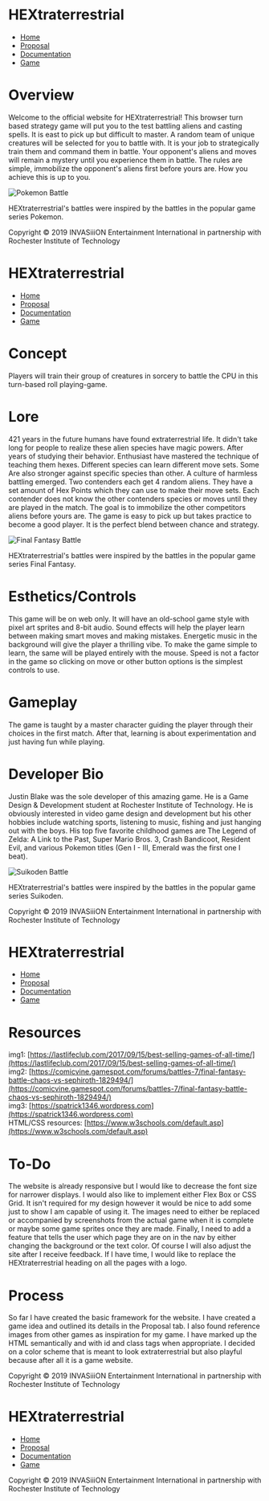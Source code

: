 HEXtraterrestrial
=================

-   [Home](index.html)
-   [Proposal](proposal.html)
-   [Documentation](documentation.html)
-   [Game](project.html)

Overview
========

Welcome to the official website for HEXtraterrestrial! This browser turn
based strategy game will put you to the test battling aliens and casting
spells. It is east to pick up but difficult to master. A random team of
unique creatures will be selected for you to battle with. It is your job
to strategically train them and command them in battle. Your opponent's
aliens and moves will remain a mystery until you experience them in
battle. The rules are simple, immobilize the opponent's aliens first
before yours are. How you achieve this is up to you.

![Pokemon Battle](media/img1.png)

HEXtraterrestrial's battles were inspired by the battles in the popular
game series Pokemon.

Copyright © 2019 INVASiiiON Entertainment International in partnership
with Rochester Institute of Technology

HEXtraterrestrial
=================

-   [Home](index.html)
-   [Proposal](proposal.html)
-   [Documentation](documentation.html)
-   [Game](project.html)

Concept
=======

Players will train their group of creatures in sorcery to battle the CPU
in this turn-based roll playing-game.

Lore
====

421 years in the future humans have found extraterrestrial life. It
didn't take long for people to realize these alien species have magic
powers. After years of studying their behavior. Enthusiast have mastered
the technique of teaching them hexes. Different species can learn
different move sets. Some Are also stronger against specific species
than other. A culture of harmless battling emerged. Two contenders each
get 4 random aliens. They have a set amount of Hex Points which they can
use to make their move sets. Each contender does not know the other
contenders species or moves until they are played in the match. The goal
is to immobilize the other competitors aliens before yours are. The game
is easy to pick up but takes practice to become a good player. It is the
perfect blend between chance and strategy.

![Final Fantasy Battle](media/img2.jpg)

HEXtraterrestrial's battles were inspired by the battles in the popular
game series Final Fantasy.

Esthetics/Controls
==================

This game will be on web only. It will have an old-school game style
with pixel art sprites and 8-bit audio. Sound effects will help the
player learn between making smart moves and making mistakes. Energetic
music in the background will give the player a thrilling vibe. To make
the game simple to learn, the same will be played entirely with the
mouse. Speed is not a factor in the game so clicking on move or other
button options is the simplest controls to use.

Gameplay
========

The game is taught by a master character guiding the player through
their choices in the first match. After that, learning is about
experimentation and just having fun while playing.

Developer Bio
=============

Justin Blake was the sole developer of this amazing game. He is a Game
Design & Development student at Rochester Institute of Technology. He is
obviously interested in video game design and development but his other
hobbies include watching sports, listening to music, fishing and just
hanging out with the boys. His top five favorite childhood games are The
Legend of Zelda: A Link to the Past, Super Mario Bros. 3, Crash
Bandicoot, Resident Evil, and various Pokemon titles (Gen I - III,
Emerald was the first one I beat).

![Suikoden Battle](media/img3.jpg)

HEXtraterrestrial's battles were inspired by the battles in the popular
game series Suikoden.

Copyright © 2019 INVASiiiON Entertainment International in partnership
with Rochester Institute of Technology

HEXtraterrestrial
=================

-   [Home](index.html)
-   [Proposal](proposal.html)
-   [Documentation](documentation.html)
-   [Game](project.html)

Resources
=========

img1:
[https://lastlifeclub.com/2017/09/15/best-selling-games-of-all-time/](https://lastlifeclub.com/2017/09/15/best-selling-games-of-all-time/)
\
 img2:
[https://comicvine.gamespot.com/forums/battles-7/final-fantasy-battle-chaos-vs-sephiroth-1829494/](https://comicvine.gamespot.com/forums/battles-7/final-fantasy-battle-chaos-vs-sephiroth-1829494/)
\
 img3:
[https://spatrick1346.wordpress.com](https://spatrick1346.wordpress.com)
\
 HTML/CSS resources:
[https://www.w3schools.com/default.asp](https://www.w3schools.com/default.asp)

To-Do
=====

The website is already responsive but I would like to decrease the font
size for narrower displays. I would also like to implement either Flex
Box or CSS Grid. It isn't required for my design however it would be
nice to add some just to show I am capable of using it. The images need
to either be replaced or accompanied by screenshots from the actual game
when it is complete or maybe some game sprites once they are made.
Finally, I need to add a feature that tells the user which page they are
on in the nav by either changing the background or the text color. Of
course I will also adjust the site after I receive feedback. If I have
time, I would like to replace the HEXtraterrestrial heading on all the
pages with a logo.

Process
=======

So far I have created the basic framework for the website. I have
created a game idea and outlined its details in the Proposal tab. I also
found reference images from other games as inspiration for my game. I
have marked up the HTML semantically and with id and class tags when
appropriate. I decided on a color scheme that is meant to look
extraterrestrial but also playful because after all it is a game
website.

Copyright © 2019 INVASiiiON Entertainment International in partnership
with Rochester Institute of Technology

HEXtraterrestrial
=================

-   [Home](index.html)
-   [Proposal](proposal.html)
-   [Documentation](documentation.html)
-   [Game](project.html)

Copyright © 2019 INVASiiiON Entertainment International in partnership
with Rochester Institute of Technology
